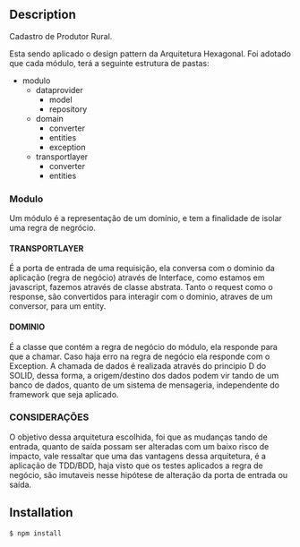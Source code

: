 ## Description

Cadastro de Produtor Rural.

Esta sendo aplicado o design pattern da Arquitetura Hexagonal. Foi adotado que cada módulo, terá a seguinte estrutura de pastas:

 - modulo
    - dataprovider
        - model
        - repository
    - domain
        - converter
        - entities
        - exception
    - transportlayer
        - converter
        - entities

### Modulo

Um módulo é a representação de um domínio, e tem a finalidade de isolar uma regra de negrócio. 

#### TRANSPORTLAYER

É a porta de entrada de uma requisição, ela conversa com o dominio da aplicação (regra de negócio) através de Interface, como estamos em javascript, fazemos através de classe abstrata. 
Tanto o request como o response, são convertidos para interagir com o dominio, atraves de um conversor, para um entity. 

#### DOMINIO 

É a classe que contém a regra de negócio do módulo, ela responde para que a chamar. Caso haja erro na regra de negócio ela responde com o Exception.
A chamada de dados é realizada através do principio D do SOLID, dessa forma, a origem/destino dos dados podem vir tando de um banco de dados, quanto de um sistema de mensageria, independente do framework que seja aplicado.

### CONSIDERAÇÕES

O objetivo dessa arquitetura escolhida, foi que as mudanças tando de entrada, quanto de saída possam ser alteradas com um baixo risco de impacto, vale ressaltar que uma das vantagens dessa arquitetura, é a aplicação de TDD/BDD, haja visto que os testes aplicados a regra de negócio, são imutaveis nesse hipótese de alteração da porta de entrada ou saída.


## Installation

```bash
$ npm install
```



